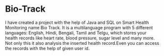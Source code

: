 # Bio-Track
I have created a project with the help of Java and SQL on Smart Health Monitoring name Bio Track. It is a multilanguage program with 5 different languages: English, Hindi, Bengali, Tamil and Telgu, which stores your health records like heart rate, blood pressure, sugar level and many more. Not only this it also analysis the inserted health record.Even you can access the records with the help of given user id.
